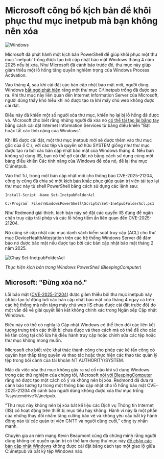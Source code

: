 # Microsoft công bố kịch bản để khôi phục thư mục inetpub mà bạn không nên xóa

![Windows](https://www.bleepstatic.com/content/hl-images/2021/05/17/0_Windows-headpic.jpg)

Microsoft đã phát hành một kịch bản PowerShell để giúp khôi phục một thư mục 'inetpub' trống được tạo bởi cập nhật bảo mật Windows tháng 4 năm 2025 nếu bị xóa. Như Microsoft đã cảnh báo trước đó, thư mục này giúp giảm thiểu một lỗ hổng tăng quyền nghiêm trọng của Windows Process Activation.

Vào tháng 4, sau khi cài đặt các bản cập nhật bảo mật mới, người dùng Windows [bất ngờ phát hiện](https://www.bleepingcomputer.com/news/microsoft/windows-11-april-update-unexpectedly-creates-new-inetpub-folder/) rằng một thư mục C:\\Inetpub trống đã được tạo ra. Khi thư mục này liên quan đến Internet Information Server của Microsoft, người dùng thấy khó hiểu khi nó được tạo ra khi máy chủ web không được cài đặt.

Điều này đã khiến một số người xóa thư mục, khiến họ lại bị lỗ hổng đã được vá. Microsoft cho biết rằng những người đã xóa nó [có thể tái tạo lại bằng tay](https://www.bleepingcomputer.com/news/security/microsoft-windows-inetpub-folder-created-by-security-fix-dont-delete/) bằng cách cài đặt Internet Information Services từ bảng điều khiển "Bật hoặc tắt các tính năng của Windows".

Khi IIS được cài đặt, một thư mục inetpub mới sẽ được thêm vào thư mục gốc của ổ C:\\, với các tệp và quyền sở hữu SYSTEM giống như thư mục được tạo ra bởi các bản cập nhật bảo mật của Windows tháng 4. Nếu bạn không sử dụng IIS, bạn có thể gỡ cài đặt nó bằng cách sử dụng cùng một bảng điều khiển Các tính năng của Windows để xóa nó, để lại thư mục C:\\inetpub.

Vào thứ Tư, trong một bản cập nhật mới cho thông báo CVE-2025-21204, công ty cũng đã chia sẻ một [kịch bản khắc phục](https://www.powershellgallery.com/packages/Set-InetpubFolderAcl/1.0) giúp quản trị viên tái tạo lại thư mục này từ shell PowerShell bằng cách sử dụng các lệnh sau:

```
Install-Script -Name Set-InetpubFolderAcl

C:\Program` Files\WindowsPowerShell\Scripts\Set-InetpubFolderAcl.ps1
```

Như Redmond giải thích, kịch bản này sẽ đặt các quyền IIS đúng để ngăn chặn truy cập trái phép và các lỗ hổng tiềm ẩn liên quan đến CVE-2025-21204.

Nó cũng sẽ cập nhật các mục danh sách kiểm soát truy cập (ACL) cho thư mục DeviceHealthAttestation trên các hệ thống Windows Server để đảm bảo nó được bảo mật nếu được tạo bởi các bản cập nhật bảo mật tháng 2 năm 2025.

![Chạy Set-InetpubFolderAcl](https://www.bleepstatic.com/images/news/u/1109292/2025/Using-Set-InetpubFolderAcl.png)

_Thực hiện kịch bản trong Windows PowerShell (BleepingComputer)_

## ​Microsoft: "Đừng xóa nó."

Lỗi bảo mật ([CVE-2025-21204](https://msrc.microsoft.com/update-guide/vulnerability/CVE-2025-21204)) được giảm thiểu bởi thư mục inetpub này (được tạo tự động bởi các bản cập nhật bảo mật của tháng 4 ngay cả trên các hệ thống mà nền tảng máy chủ web IIS chưa được cài đặt trước đó) do một vấn đề về giải quyết liên kết không chính xác trong Ngăn xếp Cập nhật Windows.

Điều này có thể có nghĩa là Cập nhật Windows có thể theo dõi các liên kết tượng trưng trên các thiết bị chưa được vá theo cách mà có thể để cho các kẻ tấn công tại chỗ lừa hệ điều hành truy cập hoặc chỉnh sửa các tệp hoặc thư mục không mong muốn.

Microsoft cho biết việc khai thác thành công cho phép các kẻ tấn công có quyền hạn thấp tăng quyền và thao tác hoặc thực hiện các thao tác quản lý tệp trong bối cảnh của tài khoản NT AUTHORITY\\SYSTEM.

Mặc dù việc xóa thư mục không gây ra sự cố nào khi sử dụng Windows trong các thử nghiệm của chúng tôi, Microsoft [nói với BleepingComputer](https://www.bleepingcomputer.com/news/security/microsoft-windows-inetpub-folder-created-by-security-fix-dont-delete/) rằng nó được tạo một cách cố ý và không nên bị xóa. Redmond đã đưa ra cảnh báo tương tự trong một thông báo cập nhật cho lỗ hổng bảo mật CVE-2025-21204 để cảnh báo người dùng không được xóa thư mục trống %systemdrive%\\inetpub.

"Thư mục này không nên bị xóa bất kể liệu các Dịch vụ Thông tin Internet (IIS) có hoạt động trên thiết bị mục tiêu hay không. Hành vi này là một phần của những thay đổi nhằm tăng cường bảo vệ và không yêu cầu bất kỳ hành động nào từ các quản trị viên CNTT và người dùng cuối," công ty nhấn mạnh.

Chuyên gia an ninh mạng Kevin Beaumont cũng đã chứng minh rằng người dùng không có quyền quản trị có thể lạm dụng thư mục này [để chặn các bản cập nhật Windows](https://www.bleepingcomputer.com/news/microsoft/windows-inetpub-security-fix-can-be-abused-to-block-future-updates/) không được cài đặt bằng cách tạo một giao lộ giữa C:\\inetpub và bất kỳ tệp Windows nào.